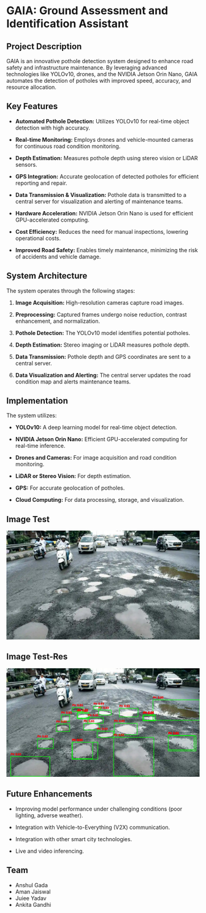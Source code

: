 # GAIA: Ground Assessment and Identification Assistant

## Project Description

GAIA is an innovative pothole detection system designed to enhance road safety and infrastructure maintenance. By leveraging advanced technologies like YOLOv10, drones, and the NVIDIA Jetson Orin Nano, GAIA automates the detection of potholes with improved speed, accuracy, and resource allocation. 

## Key Features

* **Automated Pothole Detection:** Utilizes YOLOv10 for real-time object detection with high accuracy. 
    
* **Real-time Monitoring:** Employs drones and vehicle-mounted cameras for continuous road condition monitoring. 
    
* **Depth Estimation:** Measures pothole depth using stereo vision or LiDAR sensors. 
    
* **GPS Integration:** Accurate geolocation of detected potholes for efficient reporting and repair.
    
* **Data Transmission & Visualization:** Pothole data is transmitted to a central server for visualization and alerting of maintenance teams. 
    
* **Hardware Acceleration:** NVIDIA Jetson Orin Nano is used for efficient GPU-accelerated computing. 
    
* **Cost Efficiency:** Reduces the need for manual inspections, lowering operational costs. 
    
* **Improved Road Safety:** Enables timely maintenance, minimizing the risk of accidents and vehicle damage. 

## System Architecture

The system operates through the following stages:

1.  **Image Acquisition:** High-resolution cameras capture road images. 
   
2.  **Preprocessing:** Captured frames undergo noise reduction, contrast enhancement, and normalization. 
   
3.  **Pothole Detection:** The YOLOv10 model identifies potential potholes. 
   
4.  **Depth Estimation:** Stereo imaging or LiDAR measures pothole depth. 
   
5.  **Data Transmission:** Pothole depth and GPS coordinates are sent to a central server. 
   
6.  **Data Visualization and Alerting:** The central server updates the road condition map and alerts maintenance teams. 

## Implementation

The system utilizes:

* **YOLOv10:** A deep learning model for real-time object detection. 
   
* **NVIDIA Jetson Orin Nano:** Efficient GPU-accelerated computing for real-time inference. 
   
* **Drones and Cameras:** For image acquisition and road condition monitoring. 
   
* **LiDAR or Stereo Vision:** For depth estimation. 
   
* **GPS:** For accurate geolocation of potholes. 
   
* **Cloud Computing:** For data processing, storage, and visualization. 


## Image Test
![preview img](PH-Test-GT2.jpeg)
## Image Test-Res
![preview img](PH-Test-GT2-Res.jpeg)


## Future Enhancements

* Improving model performance under challenging conditions (poor lighting, adverse weather).
   
* Integration with Vehicle-to-Everything (V2X) communication. 
   
* Integration with other smart city technologies. 
   
* Live and video inferencing. 

## Team

* Anshul Gada
* Aman Jaiswal
* Juiee Yadav
* Ankita Gandhi
